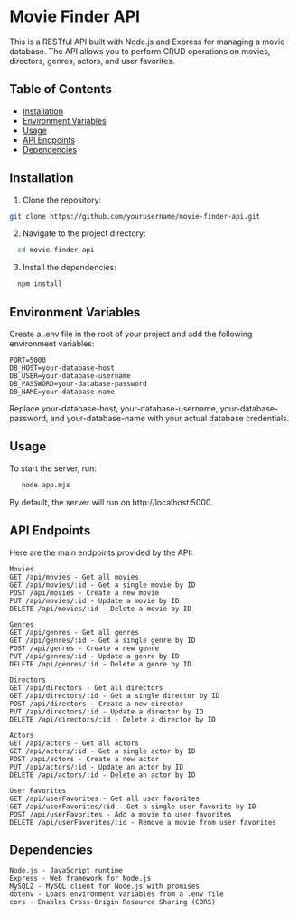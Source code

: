 # Movie Finder API

This is a RESTful API built with Node.js and Express for managing a movie database. The API allows you to perform CRUD operations on movies, directors, genres, actors, and user favorites.

## Table of Contents

- [Installation](#installation)
- [Environment Variables](#environment-variables)
- [Usage](#usage)
- [API Endpoints](#api-endpoints)
- [Dependencies](#dependencies)

## Installation

1. Clone the repository:

```bash
git clone https://github.com/yourusername/movie-finder-api.git
  ```

2. Navigate to the project directory:
   
 ```bash
   cd movie-finder-api
 ```

3. Install the dependencies:
   
 ```bash
   npm install
 ```

## Environment Variables

Create a .env file in the root of your project and add the following environment variables:

    PORT=5000
    DB_HOST=your-database-host
    DB_USER=your-database-username
    DB_PASSWORD=your-database-password
    DB_NAME=your-database-name

    
Replace your-database-host, your-database-username, your-database-password, and your-database-name with your actual database credentials.

## Usage

To start the server, run:

```bash
   node app.mjs
 ```

By default, the server will run on http://localhost:5000.


## API Endpoints
Here are the main endpoints provided by the API:

    Movies
    GET /api/movies - Get all movies
    GET /api/movies/:id - Get a single movie by ID
    POST /api/movies - Create a new movie
    PUT /api/movies/:id - Update a movie by ID
    DELETE /api/movies/:id - Delete a movie by ID
    
    Genres
    GET /api/genres - Get all genres
    GET /api/genres/:id - Get a single genre by ID
    POST /api/genres - Create a new genre
    PUT /api/genres/:id - Update a genre by ID
    DELETE /api/genres/:id - Delete a genre by ID
    
    Directors
    GET /api/directors - Get all directors
    GET /api/directors/:id - Get a single director by ID
    POST /api/directors - Create a new director
    PUT /api/directors/:id - Update a director by ID
    DELETE /api/directors/:id - Delete a director by ID
    
    Actors
    GET /api/actors - Get all actors
    GET /api/actors/:id - Get a single actor by ID
    POST /api/actors - Create a new actor
    PUT /api/actors/:id - Update an actor by ID
    DELETE /api/actors/:id - Delete an actor by ID
    
    User Favorites
    GET /api/userFavorites - Get all user favorites
    GET /api/userFavorites/:id - Get a single user favorite by ID
    POST /api/userFavorites - Add a movie to user favorites
    DELETE /api/userFavorites/:id - Remove a movie from user favorites
    
## Dependencies
    Node.js - JavaScript runtime
    Express - Web framework for Node.js
    MySQL2 - MySQL client for Node.js with promises
    dotenv - Loads environment variables from a .env file
    cors - Enables Cross-Origin Resource Sharing (CORS)
